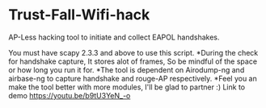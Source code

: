 # Trust-Fall-Wifi-hack
AP-Less hacking tool to initiate and collect EAPOL handshakes.

You must have scapy 2.3.3 and above to use this script.
*During  the check for handshake capture, It stores alot of frames, So be mindful of the space or how long you run it for.
*The tool is dependent on Airodump-ng  and airbase-ng to capture handshake and rouge-AP respectively.
*Feel you an make the tool better with more modules, I'll be glad to partner :)
Link to demo https://youtu.be/b9tU3YeN_-o

